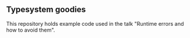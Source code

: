 ## Typesystem goodies

This repository holds example code used in the talk "Runtime errors and how to avoid them".
